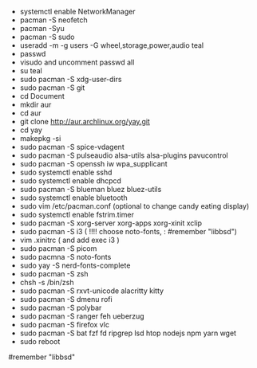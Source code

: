 - systemctl enable NetworkManager
- pacman -S neofetch
- pacman -Syu
- pacman -S sudo
- useradd -m -g users -G wheel,storage,power,audio teal
- passwd
- visudo and uncomment passwd all
- su teal
- sudo pacman -S xdg-user-dirs
- sudo pacman -S git
- cd Document
- mkdir aur
- cd aur
- git clone http://aur.archlinux.org/yay.git
- cd yay
- makepkg -si
- sudo pacman -S spice-vdagent
- sudo pacman -S pulseaudio alsa-utils alsa-plugins pavucontrol
- sudo pacman -S openssh iw wpa_supplicant
- sudo systemctl enable sshd
- sudo systemctl enable dhcpcd
- sudo pacman -S blueman bluez bluez-utils
- sudo systemctl enable bluetooth
- sudo vim /etc/pacman.conf (optional to change candy eating display)
- sudo systemctl enable fstrim.timer
- sudo pacman -S xorg-server xorg-apps xorg-xinit xclip
- sudo pacman -S i3 ( !!!! choose noto-fonts, : #remember "libbsd")
- vim .xinitrc ( and add exec i3 )
- sudo pacman -S picom
- sudo pacmna -S noto-fonts
- sudo yay -S nerd-fonts-complete
- sudo pacman -S zsh
- chsh -s /bin/zsh
- sudo pacman -S rxvt-unicode alacritty kitty
- sudo pacman -S dmenu rofi
- sudo pacman -S polybar
- sudo pacman -S ranger feh ueberzug
- sudo pacman -S firefox vlc
- sudo pacman -S bat fzf fd ripgrep lsd htop nodejs npm yarn wget
- sudo reboot

#remember "libbsd"
  
